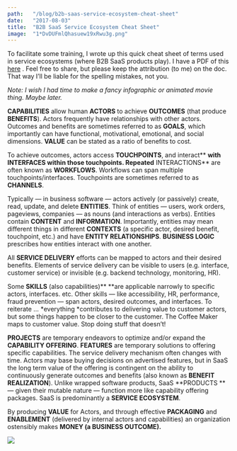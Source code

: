 ```yaml
---
path:	"/blog/b2b-saas-service-ecosystem-cheat-sheet"
date:	"2017-08-03"
title:	"B2B SaaS Service Ecosystem Cheat Sheet"
image:	"1*DvDUFmlQhasuew19xRwu3g.png"
---
```


To facilitate some training, I wrote up this quick cheat sheet of terms used in service ecosystems (where B2B SaaS products play). I have a PDF of this [here](https://goo.gl/ypZoLJ) . Feel free to share, but please keep the attribution (to me) on the doc. That way I’ll be liable for the spelling mistakes, not you.

*Note: I wish I had time to make a fancy infographic or animated movie thing. Maybe later.*

**CAPABILITIES** allow human **ACTORS** to achieve **OUTCOMES** (that produce **BENEFITS**). Actors frequently have relationships with other actors. Outcomes and benefits are sometimes referred to as **GOALS**, which importantly can have functional, motivational, emotional, and social dimensions. **VALUE** can be stated as a ratio of benefits to cost.

To achieve outcomes, actors access **TOUCHPOINTS**, and interact** **with **INTERFACES** within those touchpoints. Repeated** INTERACTIONS** are often known as **WORKFLOWS**. Workflows can span multiple touchpoints/interfaces. Touchpoints are sometimes referred to as **CHANNELS**.

Typically — in business software — actors actively (or passively) create, read, update, and delete **ENTITIES**. Think of entities — users, work orders, pageviews, companies — as nouns (and interactions as verbs). Entities contain **CONTENT** and **INFORMATION**. Importantly, entities may mean different things in different **CONTEXTS** (a specific actor, desired benefit, touchpoint, etc.) and have **ENTITY RELATIONSHIPS**. **BUSINESS LOGIC** prescribes how entities interact with one another.

All **SERVICE DELIVERY** efforts can be mapped to actors and their desired benefits. Elements of service delivery can be visible to users (e.g. interface, customer service) or invisible (e.g. backend technology, monitoring, HR).

Some **SKILLS** (also capabilities)** **are applicable narrowly to specific actors, interfaces. etc. Other skills — like accessibility, HR, performance, fraud prevention — span actors, desired outcomes, and interfaces. To reiterate … *everything *contributes to delivering value to customer actors, but some things happen to be closer to the customer. The Coffee Maker maps to customer value. Stop doing stuff that doesn’t!

**PROJECTS** are temporary endeavors to optimize and/or expand the **CAPABILITY OFFERING**. **FEATURES** are temporary solutions to offering specific capabilities. The service delivery mechanism often changes with time. Actors may base buying decisions on advertised features, but in SaaS the long term value of the offering is contingent on the ability to continuously generate outcomes and benefits (also known as **BENEFIT REALIZATION**). Unlike wrapped software products, SaaS **PRODUCTS **— given their mutable nature — function more like capability offering packages. SaaS is predominantly a **SERVICE ECOSYSTEM**.

By producing **VALUE** for Actors, and through effective **PACKAGING** and **ENABLEMENT** (delivered by internal actors and capabilities) an organization ostensibly makes **MONEY **(a **BUSINESS OUTCOME**)**.**

![](/images/1*DvDUFmlQhasuew19xRwu3g.png)
